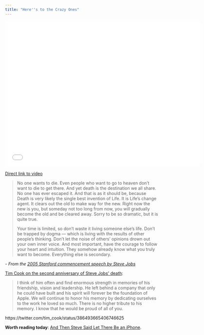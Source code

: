 ```yaml
---
title: "Here''s to the Crazy Ones"
---
```

<p><iframe width="640" height="480" src="//www.youtube.com/embed/8rwsuXHA7RA?rel=0" frameborder="0" allowfullscreen></iframe></p>
<p><a href="http://youtu.be/8rwsuXHA7RA">Direct link to video</a></p>
<blockquote><p>
  No one wants to die. Even people who want to go to heaven don’t want to die to get there. And yet death is the destination we all share. No one has ever escaped it. And that is as it should be, because Death is very likely the single best invention of Life. It is Life’s change agent. It clears out the old to make way for the new. Right now the new is you, but someday not too long from now, you will gradually become the old and be cleared away. Sorry to be so dramatic, but it is quite true.</p>
<p>  Your time is limited, so don’t waste it living someone else’s life. Don’t be trapped by dogma — which is living with the results of other people’s thinking. Don’t let the noise of others’ opinions drown out your own inner voice. And most important, have the courage to follow your heart and intuition. They somehow already know what you truly want to become. Everything else is secondary.
</p></blockquote>
<p><cite>- From the <a href="http://www.youtube.com/watch?v=D1R-jKKp3NA">2005 Stanford commencement speech by Steve Jobs</a></cite></p>
<p><a href="http://www.macrumors.com/2013/10/04/tim-cook-sends-email-to-apple-employees-reflecting-on-second-anniversary-of-steve-jobs-death/">Tim Cook on the second anniversary of Steve Jobs' death</a>:</p>
<blockquote><p>
  I think of him often and find enormous strength in memories of his friendship, vision and leadership. He left behind a company that only he could have built and his spirit will forever be the foundation of Apple. We will continue to honor his memory by dedicating ourselves to the work he loved so much. There is no higher tribute to his memory. I know that he would be proud of all of you.
</p></blockquote>
<p>https://twitter.com/tim_cook/status/386493665406746625</p>
<p><strong>Worth reading today</strong>: <a href="http://www.nytimes.com/2013/10/06/magazine/and-then-steve-said-let-there-be-an-iphone.html?_r=3&amp;adxnnl=1&amp;pagewanted=all&amp;">And Then Steve Said Let There Be an iPhone</a>.</p>
